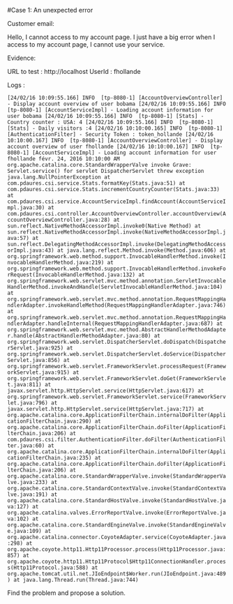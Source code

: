 #Case 1: An unexpected error

Customer email:

Hello, I cannot access to my account page. I just have a big error when I access to my account page, I cannot use your service.


Evidence:

URL to test : http://localhost
UserId : fhollande

Logs :


`[24/02/16 10:09:55.166] INFO  [tp-8080-1] [AccountOverviewController] - Display account overview of user bobama
[24/02/16 10:09:55.166] INFO  [tp-8080-1] [AccountServiceImpl] - Loading account information for user bobama
[24/02/16 10:09:55.166] INFO  [tp-8080-1] [Stats] - Country counter : USA: 4
[24/02/16 10:09:55.166] INFO  [tp-8080-1] [Stats] - Daily visitors :4
[24/02/16 10:10:00.165] INFO  [tp-8080-1] [AuthenticationFilter] - Security Token : token_hollande
[24/02/16 10:10:00.167] INFO  [tp-8080-1] [AccountOverviewController] - Display account overview of user fhollande
[24/02/16 10:10:00.167] INFO  [tp-8080-1] [AccountServiceImpl] - Loading account information for user fhollande
févr. 24, 2016 10:10:00 AM org.apache.catalina.core.StandardWrapperValve invoke
Grave: Servlet.service() for servlet DispatcherServlet threw exception
java.lang.NullPointerException
	at com.pdaures.csi.service.Stats.formatKey(Stats.java:51)
	at com.pdaures.csi.service.Stats.incrementCountryCounter(Stats.java:33)
	at com.pdaures.csi.service.AccountServiceImpl.findAccount(AccountServiceImpl.java:30)
	at com.pdaures.csi.controller.AccountOverviewController.accountOverview(AccountOverviewController.java:28)
	at sun.reflect.NativeMethodAccessorImpl.invoke0(Native Method)
	at sun.reflect.NativeMethodAccessorImpl.invoke(NativeMethodAccessorImpl.java:57)
	at sun.reflect.DelegatingMethodAccessorImpl.invoke(DelegatingMethodAccessorImpl.java:43)
	at java.lang.reflect.Method.invoke(Method.java:606)
	at org.springframework.web.method.support.InvocableHandlerMethod.invoke(InvocableHandlerMethod.java:219)
	at org.springframework.web.method.support.InvocableHandlerMethod.invokeForRequest(InvocableHandlerMethod.java:132)
	at org.springframework.web.servlet.mvc.method.annotation.ServletInvocableHandlerMethod.invokeAndHandle(ServletInvocableHandlerMethod.java:104)
	at org.springframework.web.servlet.mvc.method.annotation.RequestMappingHandlerAdapter.invokeHandleMethod(RequestMappingHandlerAdapter.java:746)
	at org.springframework.web.servlet.mvc.method.annotation.RequestMappingHandlerAdapter.handleInternal(RequestMappingHandlerAdapter.java:687)
	at org.springframework.web.servlet.mvc.method.AbstractHandlerMethodAdapter.handle(AbstractHandlerMethodAdapter.java:80)
	at org.springframework.web.servlet.DispatcherServlet.doDispatch(DispatcherServlet.java:925)
	at org.springframework.web.servlet.DispatcherServlet.doService(DispatcherServlet.java:856)
	at org.springframework.web.servlet.FrameworkServlet.processRequest(FrameworkServlet.java:915)
	at org.springframework.web.servlet.FrameworkServlet.doGet(FrameworkServlet.java:811)
	at javax.servlet.http.HttpServlet.service(HttpServlet.java:617)
	at org.springframework.web.servlet.FrameworkServlet.service(FrameworkServlet.java:796)
	at javax.servlet.http.HttpServlet.service(HttpServlet.java:717)
	at org.apache.catalina.core.ApplicationFilterChain.internalDoFilter(ApplicationFilterChain.java:290)
	at org.apache.catalina.core.ApplicationFilterChain.doFilter(ApplicationFilterChain.java:206)
	at com.pdaures.csi.filter.AuthenticationFilter.doFilter(AuthenticationFilter.java:60)
	at org.apache.catalina.core.ApplicationFilterChain.internalDoFilter(ApplicationFilterChain.java:235)
	at org.apache.catalina.core.ApplicationFilterChain.doFilter(ApplicationFilterChain.java:206)
	at org.apache.catalina.core.StandardWrapperValve.invoke(StandardWrapperValve.java:233)
	at org.apache.catalina.core.StandardContextValve.invoke(StandardContextValve.java:191)
	at org.apache.catalina.core.StandardHostValve.invoke(StandardHostValve.java:127)
	at org.apache.catalina.valves.ErrorReportValve.invoke(ErrorReportValve.java:102)
	at org.apache.catalina.core.StandardEngineValve.invoke(StandardEngineValve.java:109)
	at org.apache.catalina.connector.CoyoteAdapter.service(CoyoteAdapter.java:298)
	at org.apache.coyote.http11.Http11Processor.process(Http11Processor.java:857)
	at org.apache.coyote.http11.Http11Protocol$Http11ConnectionHandler.process(Http11Protocol.java:588)
	at org.apache.tomcat.util.net.JIoEndpoint$Worker.run(JIoEndpoint.java:489)
	at java.lang.Thread.run(Thread.java:744)
`


Find the problem and propose a solution.
